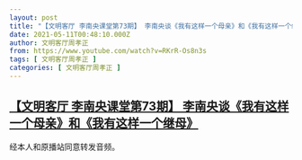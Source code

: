 ```yaml
---
layout: post
title: "【文明客厅 李南央课堂第73期】 李南央谈《我有这样一个母亲》和《我有这样一个继母》"
date: 2021-05-11T00:48:10.000Z
author: 文明客厅周孝正
from: https://www.youtube.com/watch?v=RKrR-Os8n3s
tags: [ 文明客厅周孝正 ]
categories: [ 文明客厅周孝正 ]
---
```

<!--1620694090000-->
[【文明客厅 李南央课堂第73期】 李南央谈《我有这样一个母亲》和《我有这样一个继母》](https://www.youtube.com/watch?v=RKrR-Os8n3s)
------

<div>
经本人和原播站同意转发音频。
</div>

